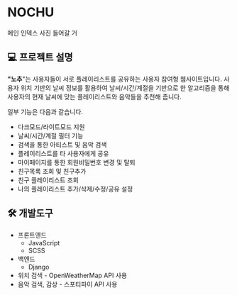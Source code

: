 # NOCHU

메인 인덱스 사진 들어갈 거

## 💻 프로젝트 설명

<b>"노추</b>"는 사용자들이 서로 플레이리스트를 공유하는 사용자 참여형 웹사이트입니다.
사용자 위치 기반의 날씨 정보를 활용하여 날씨/시간/계절을 기반으로 한 알고리즘을 통해 사용자의 현재 날씨에 맞는 플레이리스트와 음악들을 추천해 줍니다.

일부 기능은 다음과 같습니다.

- 다크모드/라이트모드 지원
- 날씨/시간/계절 필터 기능
- 검색을 통한 아티스트 및 음악 검색
- 플레이리스트를 타 사용자에게 공유
- 마이페이지를 통한 회원비밀번호 변경 및 탈퇴
- 친구목록 조회 및 친구추가
- 친구 플레이리스트 조회
- 나의 플레이리스트 추가/삭제/수정/공유 설정

## 🛠 개발도구

- 프론트엔드
  - JavaScript
  - SCSS
- 백엔드
  - Django
- 위치 검색 - OpenWeatherMap API 사용
- 음악 검색, 감상 - 스포티파이 API 사용
